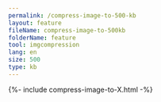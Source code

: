 ```yaml
---
permalink: /compress-image-to-500-kb
layout: feature
fileName: compress-image-to-500kb
folderName: feature
tool: imgcompression
lang: en
size: 500
type: kb
---
```


{%- include compress-image-to-X.html -%}

